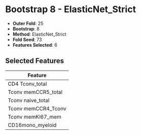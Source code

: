 # Bootstrap 8 - ElasticNet_Strict

- **Outer Fold**: 25
- **Bootstrap**: 8
- **Method**: ElasticNet_Strict
- **Fold Seed**: 73
- **Features Selected**: 6

## Selected Features

| Feature |
|---------|
| CD4 Tconv_total |
| Tconv memCCR5_total |
| Tconv naive_total |
| Tconv memCCR4_Tconv |
| Tconv memKi67_mem |
| CD16mono_myeloid |
